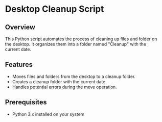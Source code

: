 # Desktop Cleanup Script

## Overview
This Python script automates the process of cleaning up files and folder on the desktop. It organizes them into a folder named "Cleanup" with the current date.

## Features
- Moves files and folders from the desktop to a cleanup folder.
- Creates a cleanup folder with the current date.
- Handles potential errors during the move operation.

## Prerequisites
- Python 3.x installed on your system
